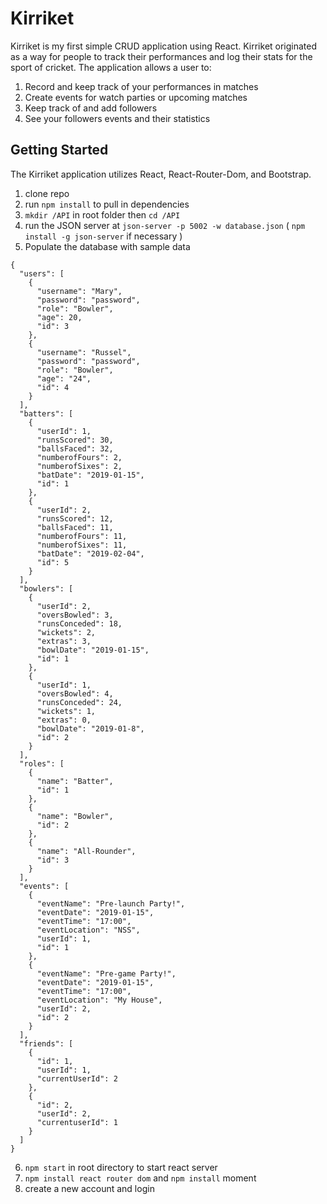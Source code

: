 # Kirriket

Kirriket is my first simple CRUD application using React. Kirriket originated as a way for people to track their performances and log their stats for the sport of cricket. The application allows a user to:
1. Record and keep track of your performances in matches
2. Create events for watch parties or upcoming matches
3. Keep track of and add followers
4. See your followers events and their statistics 

## Getting Started
The Kirriket application utilizes React, React-Router-Dom, and Bootstrap.
1. clone repo
2. run `npm install` to pull in dependencies
3. `mkdir /API` in root folder then `cd /API`
4. run the JSON server at `json-server -p 5002 -w database.json` ( `npm install -g json-server` if necessary )
5. Populate the database with sample data
```
{
  "users": [
    {
      "username": "Mary",
      "password": "password",
      "role": "Bowler",
      "age": 20,
      "id": 3
    },
    {
      "username": "Russel",
      "password": "password",
      "role": "Bowler",
      "age": "24",
      "id": 4
    }
  ],
  "batters": [
    {
      "userId": 1,
      "runsScored": 30,
      "ballsFaced": 32,
      "numberofFours": 2,
      "numberofSixes": 2,
      "batDate": "2019-01-15",
      "id": 1
    },
    {
      "userId": 2,
      "runsScored": 12,
      "ballsFaced": 11,
      "numberofFours": 11,
      "numberofSixes": 11,
      "batDate": "2019-02-04",
      "id": 5
    }
  ],
  "bowlers": [
    {
      "userId": 2,
      "oversBowled": 3,
      "runsConceded": 18,
      "wickets": 2,
      "extras": 3,
      "bowlDate": "2019-01-15",
      "id": 1
    },
    {
      "userId": 1,
      "oversBowled": 4,
      "runsConceded": 24,
      "wickets": 1,
      "extras": 0,
      "bowlDate": "2019-01-8",
      "id": 2
    }
  ],
  "roles": [
    {
      "name": "Batter",
      "id": 1
    },
    {
      "name": "Bowler",
      "id": 2
    },
    {
      "name": "All-Rounder",
      "id": 3
    }
  ],
  "events": [
    {
      "eventName": "Pre-launch Party!",
      "eventDate": "2019-01-15",
      "eventTime": "17:00",
      "eventLocation": "NSS",
      "userId": 1,
      "id": 1
    },
    {
      "eventName": "Pre-game Party!",
      "eventDate": "2019-01-15",
      "eventTime": "17:00",
      "eventLocation": "My House",
      "userId": 2,
      "id": 2
    }
  ],
  "friends": [
    {
      "id": 1,
      "userId": 1,
      "currentUserId": 2
    },
    {
      "id": 2,
      "userId": 2,
      "currentuserId": 1
    }
  ]
}
```
6. `npm start` in root directory to start react server
7. `npm install react router dom` and `npm install` moment
8. create a new account and login
